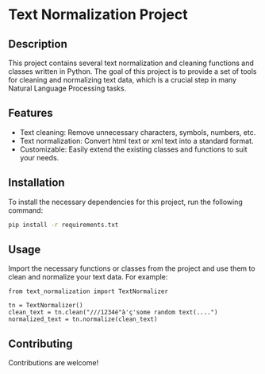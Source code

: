 # Text Normalization Project

## Description

This project contains several text normalization and cleaning functions and classes written in Python. 
The goal of this project is to provide a set of tools for cleaning and normalizing text data, which is a crucial step in many Natural Language Processing tasks.

## Features

- Text cleaning: Remove unnecessary characters, symbols, numbers, etc.
- Text normalization: Convert html text or xml text into a standard format.
- Customizable: Easily extend the existing classes and functions to suit your needs.

## Installation

To install the necessary dependencies for this project, run the following command:

```bash
pip install -r requirements.txt
```
## Usage

Import the necessary functions or classes from the project and use them to clean and normalize your text data. 
For example:

```
from text_normalization import TextNormalizer

tn = TextNormalizer()
clean_text = tn.clean("///1234é"à'ç'some random text(....")
normalized_text = tn.normalize(clean_text)

```

## Contributing

Contributions are welcome! 
